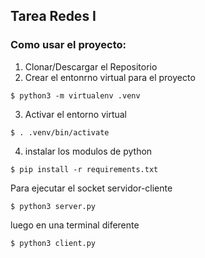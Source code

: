 ## Tarea Redes I 

### Como usar el proyecto:

1. Clonar/Descargar el Repositorio
2. Crear el entonrno virtual para el proyecto
``` 
$ python3 -m virtualenv .venv 
```
3. Activar el entorno virtual
``` 
$ . .venv/bin/activate 
```
4.  instalar los modulos de python
``` 
$ pip install -r requirements.txt 
```
Para ejecutar el socket servidor-cliente
``` 
$ python3 server.py
```
luego en una terminal diferente
``` 
$ python3 client.py
```

